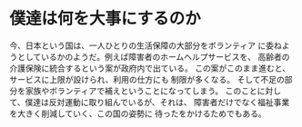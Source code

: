 # 僕達は何を大事にするのか

今、日本という国は、一人ひとりの生活保障の大部分をボランティア
に委ねようとしているかのようだ。例えば障害者のホームヘルプサービスを、
高齢者の介護保険に統合するという案が政府内で出ている。
この案がこのまま進むと、サービスに上限が設けられ、利用の仕方にも
制限が多くなる。
そして不足の部分を家族やボランティアで補えということになってしまう。
このことに対して、僕達は反対運動に取り組んでいるが、それは、
障害者だけでなく福祉事業を大きく削減していく、この国の姿勢に
待ったをかけるためでもある。
